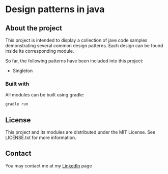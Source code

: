 # Design patterns in java
## About the project
This project is intended to display a collection of jave code samples demonstrating several common design patterns.
Each design can be found inside its corresponding module. 

So far, the following patterns have been included into this project:
* Singleton

### Built with
All modules can be built using gradle:
  ```sh
  gradle run
  ```

## License
This project and its modules are distributed under the MIT License. See LICENSE.txt for more information.

## Contact
You may contact me at my [LinkedIn](https://www.linkedin.com/in/aberbelalonso/) page
